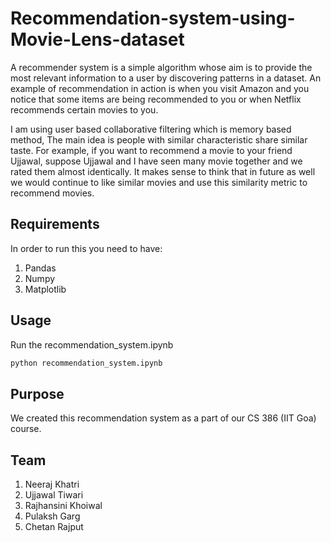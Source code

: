 # Recommendation-system-using-Movie-Lens-dataset

A recommender system is a simple algorithm whose aim is to provide the most relevant information to a user by discovering patterns in a dataset.
An example of recommendation in action is when you visit Amazon and you notice that some items are being recommended to you or when Netflix
recommends certain movies to you.

I am using user based collaborative filtering which is memory based method, The main idea is people with similar characteristic share similar
taste. For example, if you want to recommend a movie to your friend Ujjawal, suppose Ujjawal and I have seen many movie together and we rated
them almost identically. It makes sense to think that in future as well we would continue to like similar movies and use this similarity metric
to recommend movies. 

## Requirements
In order to run this you need to have:
  1. Pandas
  2. Numpy
  3. Matplotlib
  
## Usage
Run the recommendation_system.ipynb
```bash
python recommendation_system.ipynb
```

## Purpose
We created this recommendation system as a part of our CS 386 (IIT Goa) course.

## Team
1. Neeraj Khatri
2. Ujjawal Tiwari
3. Rajhansini Khoiwal
4. Pulaksh Garg
5. Chetan Rajput


